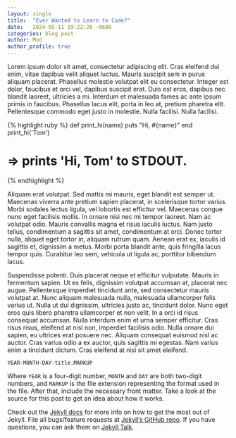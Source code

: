 ```yaml
---
layout: single
title:  "Ever Wanted to Learn to Code?"
date:   2024-05-11 19:22:26 -0600
categories: blog post
author: Mod
author_profile: true
---
```

Lorem ipsum dolor sit amet, consectetur adipiscing elit. Cras eleifend dui enim, vitae dapibus velit aliquet luctus. Mauris suscipit sem in purus aliquam placerat. Phasellus molestie volutpat elit eu consectetur. Integer est dolor, faucibus et orci vel, dapibus suscipit erat. Duis est eros, dapibus nec blandit laoreet, ultricies a mi. Interdum et malesuada fames ac ante ipsum primis in faucibus. Phasellus lacus elit, porta in leo at, pretium pharetra elit. Pellentesque commodo eget justo in molestie. Nulla facilisi. Nulla facilisi.

{% highlight ruby %}
def print_hi(name)
  puts "Hi, #{name}"
end
print_hi('Tom')
# => prints 'Hi, Tom' to STDOUT.
{% endhighlight %}

Aliquam erat volutpat. Sed mattis mi mauris, eget blandit est semper ut. Maecenas viverra ante pretium sapien placerat, in scelerisque tortor varius. Morbi sodales lectus ligula, vel lobortis est efficitur vel. Maecenas congue nunc eget facilisis mollis. In ornare nisi nec mi tempor laoreet. Nam ac volutpat odio. Mauris convallis magna et risus iaculis luctus. Nam justo tellus, condimentum a sagittis sit amet, condimentum at orci. Donec tortor nulla, aliquet eget tortor in, aliquam rutrum quam. Aenean erat ex, iaculis id sagittis et, dignissim a metus. Morbi porta blandit ante, quis fringilla lacus tempor quis. Curabitur leo sem, vehicula ut ligula ac, porttitor bibendum lacus.

Suspendisse potenti. Duis placerat neque et efficitur vulputate. Mauris in fermentum sapien. Ut ex felis, dignissim volutpat accumsan at, placerat nec augue. Pellentesque imperdiet tincidunt ante, sed consectetur mauris volutpat at. Nunc aliquam malesuada nulla, malesuada ullamcorper felis varius ut. Nulla ut dui dignissim, ultricies justo ac, tincidunt dolor. Nunc eget eros quis libero pharetra ullamcorper et non velit. In a orci id risus consequat accumsan. Nulla interdum enim et urna semper efficitur. Cras risus risus, eleifend at nisl non, imperdiet facilisis odio. Nulla ornare dui sapien, eu ultrices erat posuere nec. Aliquam consequat euismod nisl ac auctor. Cras varius odio a ex auctor, quis sagittis mi egestas. Nam varius enim a tincidunt dictum. Cras eleifend at nisi sit amet eleifend.

`YEAR-MONTH-DAY-title.MARKUP`

Where `YEAR` is a four-digit number, `MONTH` and `DAY` are both two-digit numbers, and `MARKUP` is the file extension representing the format used in the file. After that, include the necessary front matter. Take a look at the source for this post to get an idea about how it works.

Check out the [Jekyll docs][jekyll-docs] for more info on how to get the most out of Jekyll. File all bugs/feature requests at [Jekyll’s GitHub repo][jekyll-gh]. If you have questions, you can ask them on [Jekyll Talk][jekyll-talk].

[jekyll-docs]: https://jekyllrb.com/docs/home
[jekyll-gh]:   https://github.com/jekyll/jekyll
[jekyll-talk]: https://talk.jekyllrb.com/
